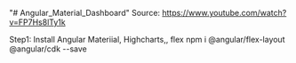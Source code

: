 "# Angular_Material_Dashboard" 
Source: https://www.youtube.com/watch?v=FP7Hs8lTy1k

Step1: Install Angular Materiial, Highcharts,, flex
 npm i @angular/flex-layout @angular/cdk --save

 

